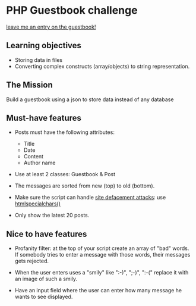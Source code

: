 # PHP Guestbook challenge

[leave me an entry on the guestbook!](https://guestbookphp.herokuapp.com/)

## Learning objectives
- Storing data in files
- Converting complex constructs (array/objects) to string representation.

## The Mission
Build a guestbook using  a json to store  data instead of any database


## Must-have features
- Posts must have the following attributes:
    * Title
    * Date
    * Content
    * Author name
    
- Use at least 2 classes: Guestbook & Post
- The messages are sorted from new (top) to old (bottom).
- Make sure the script can handle [site defacement attacks](https://en.wikipedia.org/wiki/Website_defacement): use [htmlspecialchars()](https://www.php.net/htmlspecialchars)
- Only show the latest 20 posts.

## Nice to have features
- Profanity filter: at the top of your script create an array of "bad" words. If somebody tries to enter a message with those words, their messages gets rejected.

- When the user enters uses a "smily" like ":-)", ";-)", ":-(" replace it with an image of such a smily.

- Have an input field where the user can enter how many message he wants to see displayed.
